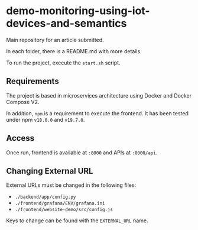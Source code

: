 # demo-monitoring-using-iot-devices-and-semantics

Main repository for an article submitted.

In each folder, there is a README.md with more details.

To run the project, execute the `start.sh` script.

## Requirements

The project is based in microservices architecture using Docker and Docker Compose V2.

In addition, `npm` is a requirement to execute the frontend. It has been tested under npm `v18.0.0` and `v19.7.0`.

## Access

Once run, frontend is available at `:8000` and APIs at `:8000/api`.

## Changing External URL

External URLs must be changed in the following files:
- `./backend/app/config.py`
- `./frontend/grafana/ENV/grafana.ini`
- `./frontend/website-demo/src/config.js`

Keys to change can be found with the `EXTERNAL_URL` name.